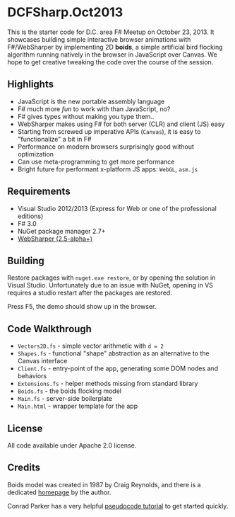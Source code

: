 # DCFSharp.Oct2013

This is the starter code for D.C. area F# Meetup on October 23, 2013.
It showcases building simple interactive browser animations
with F#/WebSharper by implementing 2D **boids**, a simple artificial bird
flocking algorithm running natively in the browser in JavaScript over Canvas.
We hope to get creative tweaking the code over the course of the session.

## Highlights

* JavaScript is the new portable assembly language
* F# much more *fun* to work with than JavaScript, no?
* F# gives types without making you type them..
* WebSharper makes using F# for both server (CLR) and client (JS) easy
* Starting from screwed up imperative APIs (`Canvas`), it is easy to "functionalize" a bit in F#
* Performance on modern browsers surprisingly good without optimization
* Can use meta-programming to get more performance
* Bright future for performant x-platform JS apps: `WebGL`, `asm.js`

## Requirements

* Visual Studio 2012/2013 (Express for Web or one of the professional editions)
* F# 3.0
* NuGet package manager 2.7+
* [WebSharper (2.5-alpha+)](http://github.com/intellifactory/websharper)

## Building

Restore packages with `nuget.exe restore`, or by opening the solution
in Visual Studio. Unfortunately due to an issue with NuGet, opening in
VS requires a studio restart after the packages are restored.

Press F5, the demo should show up in the browser.

## Code Walkthrough

* `Vectors2D.fs` - simple vector arithmetic with `d = 2`
* `Shapes.fs` - functional "shape" abstraction as an alternative to the Canvas interface
* `Client.fs` - entry-point of the app, generating some DOM nodes and behaviors
* `Extensions.fs` - helper methods missing from standard library
* `Boids.fs` - the boids flocking model
* `Main.fs` - server-side boilerplate
* `Main.html` - wrapper template for the app

## License

All code available under Apache 2.0 license.

## Credits

Boids model was created in 1987 by Craig Reynolds, and there is a
dedicated [homepage](http://red3d.com/cwr/boids) by the author.

Conrad Parker has a very helpful
[pseudocode tutorial](http://kfish.org/boids/pseudocode.html)
to get started quickly.
